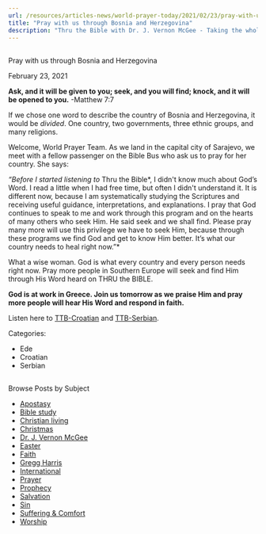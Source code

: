 ```yaml
---
url: /resources/articles-news/world-prayer-today/2021/02/23/pray-with-us-through-bosnia-and-herzegovina
title: "Pray with us through Bosnia and Herzegovina"
description: "Thru the Bible with Dr. J. Vernon McGee - Taking the whole Word to the whole world"
---
```







## 
 Pray with us through Bosnia and Herzegovina


February 23, 2021
![]()




**Ask, and it will be given to you; seek, and you will find; knock, and it will be opened to you.** -Matthew 7:7

If we chose one word to describe the country of Bosnia and Herzegovina, it would be *divided*. One country, two governments, three ethnic groups, and many religions.

Welcome, World Prayer Team. As we land in the capital city of Sarajevo, we meet with a fellow passenger on the Bible Bus who ask us to pray for her country. She says:

*“Before I started listening to* Thru the Bible*, I didn't know much about God’s Word. I read a little when I had free time, but often I didn't understand it. It is different now, because I am systematically studying the Scriptures and receiving useful guidance, interpretations, and explanations. I pray that God continues to speak to me and work through this program and on the hearts of many others who seek Him. He said seek and we shall find. Please pray many more will use this privilege we have to seek Him, because through these programs we find God and get to know Him better. It’s what our country needs to heal right now.”*

What a wise woman. God is what every country and every person needs right now. Pray more people in Southern Europe will seek and find Him through His Word heard on THRU the BIBLE. 

**God is at work in Greece. Join us tomorrow as we praise Him and pray more people will hear His Word and respond in faith.**

Listen here to [TTB-Croatian](https://ttb.twr.org/home/day,1062/language,HRV) and [TTB-Serbian](https://ttb.twr.org/home/day,0922/language,SRP).



Categories: 


* Ede
* Croatian
* Serbian









## 
 Browse Posts by Subject


* [Apostasy](/resources/articles-news/-in-tags/tags/Apostasy)
* [Bible study](/resources/articles-news/-in-tags/tags/Bible-study)
* [Christian living](/resources/articles-news/-in-tags/tags/Christian-living)
* [Christmas](/resources/articles-news/-in-tags/tags/Christmas)
* [Dr. J. Vernon McGee](/resources/articles-news/-in-tags/tags/Dr-J-Vernon-McGee)
* [Easter](/resources/articles-news/-in-tags/tags/easter)
* [Faith](/resources/articles-news/-in-tags/tags/Faith)
* [Gregg Harris](/resources/articles-news/-in-tags/tags/Gregg-Harris)
* [International](/resources/articles-news/-in-tags/tags/International)
* [Prayer](/resources/articles-news/-in-tags/tags/prayer)
* [Prophecy](/resources/articles-news/-in-tags/tags/Prophecy)
* [Salvation](/resources/articles-news/-in-tags/tags/Salvation)
* [Sin](/resources/articles-news/-in-tags/tags/sin)
* [Suffering & Comfort](/resources/articles-news/-in-tags/tags/Suffering-Comfort)
* [Worship](/resources/articles-news/-in-tags/tags/worship)






